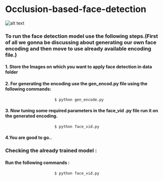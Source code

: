 # Occlusion-based-face-detection
![alt text](https://cdn.datafloq.com/cache/blog_pictures/878x531/face-detection-with-intel-distribution-for-python.png)
### To run the face detection model use the following steps.(First of all we gonna be discussing about generating our own face encoding and then move to use already available encoding file.) 
#### 1. Store the Images on which you want to apply face detection in data folder
#### 2. For generating the encoding use the gen_encod.py file using the following commands:
                          $ python gen_encode.py
#### 3. Now tuning some required parameters in the face_vid .py file run it on the generated encoding.
                          $ python face_vid.py
#### 4.You are good to go..
### Checking the already trained model :
#### Run the following commands :
                          $ python face_vid.py
                          
